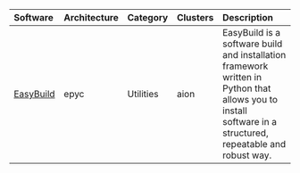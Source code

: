 | Software                                                               | Architecture   | Category         | Clusters    | Description                                                                                                                                                |
|:-----------------------------------------------------------------------|:---------------|:-----------------|:------------|:-----------------------------------------------------------------------------------------------------------------------------------------------------------|
| <p><a href=http://easybuilders.github.com/easybuild/>EasyBuild</a></p> | <p>epyc</p>    | <p>Utilities</p> | <p>aion</p> | EasyBuild is a software build and installation framework written in Python that allows you to install software in a structured, repeatable and robust way. |